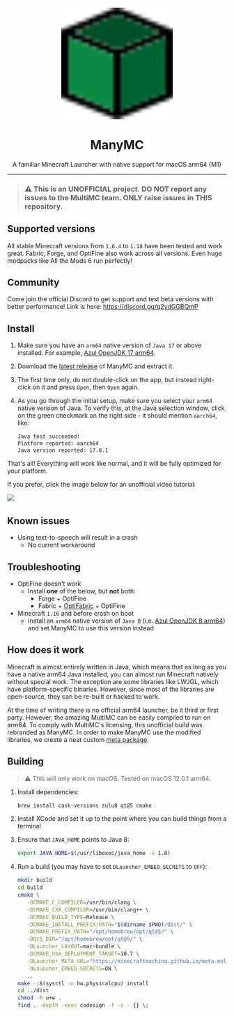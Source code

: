 <p align="center">
    <img width="256" heigth="256" src="logo.svg">
    <h1 align="center">ManyMC</h1>
    <p align="center">
        A familiar Minecraft Launcher with native support for macOS arm64 (M1)
    </p>
</p>

---

> ### ⚠️ This is an UNOFFICIAL project. DO NOT report any issues to the MultiMC team. ONLY raise issues in THIS repository.

## Supported versions

All stable Minecraft versions from `1.6.4` to `1.18` have been tested and work great. Fabric, Forge, and OptiFine also work across all versions. Even huge modpacks like All the Mods 6 run perfectly!

## Community

Come join the official Discord to get support and test beta versions with better performance! Link is here: https://discord.gg/q2ydGGBQmP

## Install

1. Make sure you have an `arm64` native version of `Java 17` or above installed. For example, [Azul OpenJDK 17 arm64](https://www.azul.com/downloads/?version=java-17-lts&os=macos&architecture=arm-64-bit&package=jdk).

2. Download the [latest release](https://github.com/MinecraftMachina/ManyMC/releases/latest/download/ManyMC.zip) of ManyMC and extract it.

3. The first time only, do not double-click on the app, but instead right-click on it and press `Open`, then `Open` again.

4. As you go through the initial setup, make sure you select your `arm64` native version of Java. To verify this, at the Java selection window, click on the green checkmark on the right side - it should mention `aarch64`, like:
   ```
   Java test succeeded!
   Platform reported: aarch64
   Java version reported: 17.0.1
   ```

That's all! Everything will work like normal, and it will be fully optimized for your platform.

If you prefer, click the image below for an unofficial video tutorial:

[![](https://img.youtube.com/vi/At5nF5i8oTg/0.jpg)](https://www.youtube.com/watch?v=At5nF5i8oTg)

## Known issues

- Using text-to-speech will result in a crash
  - No current workaround

## Troubleshooting

- OptiFine doesn't work
  - Install **one** of the below, but **not** both:
    - Forge + OptiFine
    - Fabric + [OptiFabric](https://www.curseforge.com/minecraft/mc-mods/optifabric) + OptiFine
- Minecraft `1.16` and before crash on boot
  - Install an `arm64` native version of `Java 8` (i.e. [Azul OpenJDK 8 arm64](https://www.azul.com/downloads/?version=java-8-lts&os=macos&architecture=arm-64-bit&package=jdk)) and set ManyMC to use this version instead

## How does it work

Minecraft is almost entirely written in Java, which means that as long as you have a native arm64 Java installed, you can almost run Minecraft natively without special work. The exception are some libraries like LWJGL, which have platform-specific binaries. However, since most of the libraries are open-source, they can be re-built or hacked to work.

At the time of writing there is no official arm64 launcher, be it third or first party. However, the amazing MultiMC can be easily compiled to run on arm64. To comply with MultiMC's licensing, this unofficial build was rebranded as ManyMC. In order to make ManyMC use the modified libraries, we create a neat custom [meta package](https://github.com/MinecraftMachina/meta-multimc-arm64/).

## Building

> ⚠️ This will only work on macOS. Tested on macOS 12.0.1 arm64.

1. Install dependencies:

   ```bash
   brew install cask-versions zulu8 qt@5 cmake
   ```

2. Install XCode and set it up to the point where you can build things from a terminal

3. Ensure that `JAVA_HOME` points to Java 8:

   ```bash
   export JAVA_HOME=$(/usr/libexec/java_home -v 1.8)
   ```

4. Run a build (you may have to set `DLauncher_EMBED_SECRETS` to `OFF`):

   ```bash
   mkdir build
   cd build
   cmake \
      -DCMAKE_C_COMPILER=/usr/bin/clang \
      -DCMAKE_CXX_COMPILER=/usr/bin/clang++ \
      -DCMAKE_BUILD_TYPE=Release \
      -DCMAKE_INSTALL_PREFIX:PATH="$(dirname $PWD)/dist/" \
      -DCMAKE_PREFIX_PATH="/opt/homebrew/opt/qt@5/" \
      -DQt5_DIR="/opt/homebrew/opt/qt@5/" \
      -DLauncher_LAYOUT=mac-bundle \
      -DCMAKE_OSX_DEPLOYMENT_TARGET=10.7 \
      -DLauncher_META_URL="https://minecraftmachina.github.io/meta-multimc-arm64/" \
      -DLauncher_EMBED_SECRETS=ON \
      ..
   make -j$(sysctl -n hw.physicalcpu) install
   cd ../dist
   chmod -R u+w .
   find . -depth -exec codesign -f -s - {} \;
   ```
